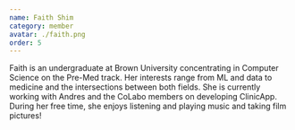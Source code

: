 ```yaml
---
name: Faith Shim
category: member
avatar: ./faith.png
order: 5
---
```


Faith is an undergraduate at Brown University concentrating in Computer Science on the Pre-Med track. Her interests range from ML and data to medicine and the intersections between both fields. She is currently working with Andres and the CoLabo members on developing ClinicApp. During her free time, she enjoys listening and playing music and taking film pictures!
